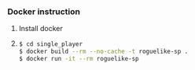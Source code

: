 ### Docker instruction

1. Install docker
2. 
   ```bash
   $ cd single_player
   $ docker build --rm --no-cache -t roguelike-sp .
   $ docker run -it --rm roguelike-sp
    ```